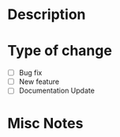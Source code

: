 # Description
<!-- Please include a summary of what the change is, screenshots encouraged but not required! -->

# Type of change
<!-- Delete options that are not relevant. -->
- [ ] Bug fix
- [ ] New feature
- [ ] Documentation Update

# Misc Notes
<!--Include other notes you think are helpful here!-->
